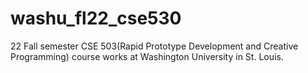 # washu_fl22_cse530
22 Fall semester CSE 503(Rapid Prototype Development and Creative Programming) course works at Washington University in St. Louis.
